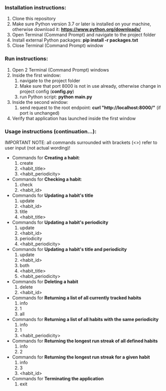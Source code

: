 ### Installation instructions:
1. Clone this repository
2. Make sure Python version 3.7 or later is installed on your machine, otherwise download it: **https://www.python.org/downloads/**
3. Open Terminal (Command Prompt) and navigate to the project folder
4. Install external Python packages: **pip install -r packages.txt**
5. Close Terminal (Command Prompt) window

### Run instructions:
1. Open 2 Terminal (Command Prompt) windows
2. Inside the first window:
   1. navigate to the project folder
   2. Make sure that port 8000 is not in use already, otherwise change in project config (**config.py**)
   3. run Python script: **python main.py**
3. Inside the second window:
   1. send request to the root endpoint: **curl "http://localhost:8000/"** (if port is unchanged)
4. Verify that application has launched inside the first window

### Usage instructions (continuation...):
IMPORTANT NOTE: all commands surrounded with brackets (<>) refer to user input (not actual wording)!
- Commands for **Creating a habit**:
  1. create
  2. <habit_title>
  3. <habit_periodicity>
- Commands for **Checking a habit**:
  1. check
  2. <habit_id>
- Commands for **Updating a habit's title**
  1. update
  2. <habit_id>
  3. title
  4. <habit_title>
- Commands for **Updating a habit's periodicity**
  1. update
  2. <habit_id>
  3. periodicity
  4. <habit_periodicity>
- Commands for **Updating a habit's title and periodicity**
  1. update
  2. <habit_id>
  3. both
  4. <habit_title>
  5. <habit_periodicity>
- Commands for **Deleting a habit**
  1. delete
  2. <habit_id>
- Commands for **Returning a list of all currently tracked habits**
  1. info
  2. 1
  3. all
- Commands for **Returning a list of all habits with the same periodicity**
  1. info
  2. 1
  3. <habit_periodicity>
- Commands for **Returning the longest run streak of all defined habits**
  1. info
  2. 2
- Commands for **Returning the longest run streak for a given habit**
  1. info
  2. 3
  3. <habit_id>
- Commands for **Terminating the application**
  1. exit